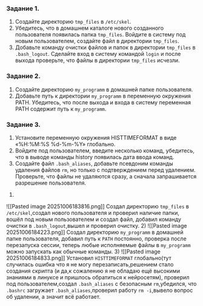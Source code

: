### Задание 1.
1. Создайте директорию `tmp_files` в `/etc/skel`.
2. Убедитесь, что в домашнем каталоге нового созданного пользователя появилась папка `tmp_files`. Войдите в систему под новым пользователем, создайте файл в директории `tmp_files`.
3. Добавьте команду очистки файлов и папок в директории `tmp_files` в `.bash_logout`. Сделайте вход в систему командой `login` и после выхода проверьте, что файлы в директории `tmp_files` исчезли.
### Задание 2.
1. Создайте директорию `my_programm` в домашней папке пользователя.
2. Добавьте путь к директории `my_programm` в переменную окружения PATH. Убедитесь, что после выхода и входа в систему переменная PATH содержит путь к `my_programm`.
### Задание 3.
1. Установите переменную окружения HISTTIMEFORMAT в виде «%H:%M:%S %d-%m-%Y» глобально.
2. Войдите под пользователем, введите несколько команд, убедитесь, что в выводе команды history появилась дата ввода команд.
3. Создайте файл `.bash_aliases`, добавьте псевдоним команды удаления файлов `rm`, но только с подтверждением перед удалением. Проверьте, что файлы не удаляются сразу, а сначала запрашивается разрешение пользователя.
1)
![[Pasted image 20251006183816.png]]
Создал директорию `tmp_files` в `/etc/skel`,создал нового пользователя и проверил наличие папки, вошёл под новым пользователем и создал файл, добавил команду очистки в `.bash_logout`,вышел и проверил очистку.
2)
![[Pasted image 20251006184223.png]]
Создал директорию `my_programm` в домашней папке пользователя, добавил путь к `PATH` постоянно, проверка после перезапуска сессии, теперь любые исполняемые файлы в `my_programm` можно запускать как обычные команды.
3)
![[Pasted image 20251006184833.png]]
Установил `HISTTIMEFORMAT` глобально(тут случилась ошибка что я не могу перезаписать,решением стало создания скрипта (и да,к сожалению я не обладаю ещё высокими знаниями в линуксе и пришлось обратиться к нейросетям), проверил под пользователем,создал `.bash_aliases` с безопасным `rm`,убедился, что `.bashrc` загружает `.bash_aliases`,проверил работу `rm -i`,вывело вопрос об удалении, а значит всё работает.


